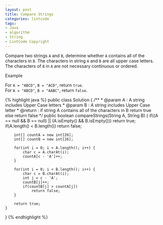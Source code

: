 ```yaml
---
layout: post
title: Compare Strings
categories: lintcode
tags:
- Java
- algorithm
- String
- LintCode Copyright
---
```


Compare two strings `A` and `B`, determine whether `A` contains all of the characters in `B`. The characters in string `A` and `B` are all upper case letters. The characters of `B` in `A` are not necessary continuous or ordered.

Example

For `A = "ABCD"`, `B = "ACD"`, return `true`.  
For `A = "ABCD"`, `B = "AABC"`, return `false`.

{% highlight java %}
public class Solution {
    /**
     * @param A : A string includes Upper Case letters
     * @param B : A string includes Upper Case letter
     * @return :  if string A contains all of the characters in B return true else return false
     */
    public boolean compareStrings(String A, String B) {
        if((A == null && B == null) || (A.isEmpty() && B.isEmpty()))
            return true;
        if(A.length() < B.length())
            return false;
            
        int[] countA = new int[26];
        int[] countB = new int[26];
        
        for(int i = 0; i < A.length(); i++) {
            char c = A.charAt(i);
            countA[c - 'A']++;
        }
        
        for(int i = 0; i < B.length(); i++) {
            char c = B.charAt(i);
            int j = c - 'A';
            countB[j]++;
            if(countB[j] > countA[j])
                return false;
        }
        
        return true;
    }
}
{% endhighlight %}
